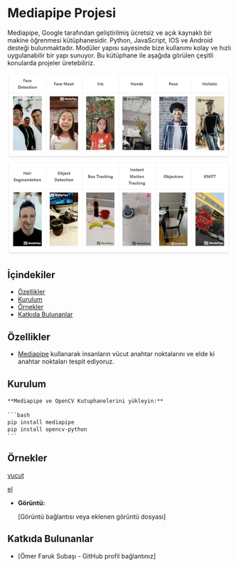 # Mediapipe Projesi

Mediapipe, Google tarafından geliştirilmiş ücretsiz ve açık kaynaklı bir makine öğrenmesi kütüphanesidir. Python, JavaScript, IOS ve Android desteği bulunmaktadır. Modüler yapısı sayesinde bize kullanımı kolay ve hızlı uygulanabilir bir yapı sunuyor. Bu kütüphane ile aşağıda görülen çeşitli konularda projeler üretebiliriz.

![mediapipe](images.png)


## İçindekiler
- [Özellikler](#özellikler)
- [Kurulum](#kurulum)
- [Örnekler](#örnekler)
- [Katkıda Bulunanlar](#katkıda-bulunanlar)


## Özellikler
- [Mediapipe](https://google.github.io/mediapipe/) kullanarak insanların vücut anahtar noktalarını ve elde ki anahtar noktaları tespit ediyoruz.

## Kurulum

    **Mediapipe ve OpenCV Kutuphanelerini yükleyin:**

    ```bash
    pip install mediapipe
    pip install opencv-python
    ```

## Örnekler

[vucut](images2.jpg)

[el](images3.jpg)

- **Görüntü:**

    [Görüntü bağlantısı veya eklenen görüntü dosyası]

## Katkıda Bulunanlar

- [Ömer Faruk Subaşı - GitHub profil bağlantınız]
